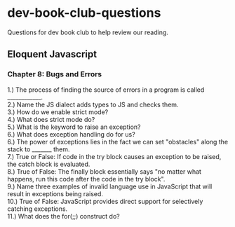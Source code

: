 # dev-book-club-questions
Questions for dev book club to help review our reading.

## Eloquent Javascript

### Chapter 8: Bugs and Errors

1.) The process of finding the source of errors in a program is called ____________.  
2.) Name the JS dialect adds types to JS and checks them.  
3.) How do we enable strict mode?  
4.) What does strict mode do?  
5.) What is the keyword to raise an exception?  
6.) What does exception handling do for us?  
6.) The power of exceptions lies in the fact we can set "obstacles" along the stack to _______ them.  
7.) True or False: If code in the try block causes an exception to be raised, the catch block is evaluated.  
8.) True of False: The finally block essentially says "no matter what happens, run this code after the code in the try block".  
9.) Name three examples of invalid language use in JavaScript that will result in exceptions being raised.  
10.) True of False: JavaScript provides direct support for selectively catching exceptions.  
11.) What does the for(;;) construct do?  
